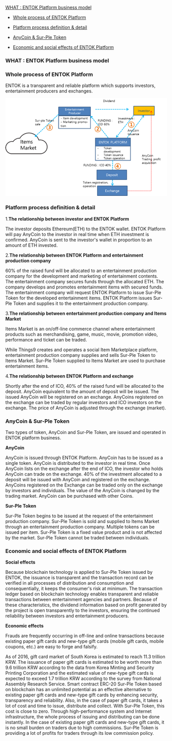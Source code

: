 [WHAT : ENTOK Platform business model](#what-entok-platform-business-model)

-	[Whole process of ENTOK Platform](#whole-process-of-entok-platform)

-	[Platform process definition & detail](#platform-process-definition-detail)

-	[AnyCoin & Sur-Ple Token](#anycoin-sur-ple-token)

-	[Economic and social effects of ENTOK Platform](#economic-and-social-effects-of-entok-platform)

### **WHAT : ENTOK Platform business model**

### Whole process of ENTOK Platform

ENTOK is a transparent and reliable platform which supports investors, entertainment producers and exchanges.

![](media/image13.png)

### Platform process definition & detail

1.**The relationship between investor and ENTOK Platform**

The investor deposits Ethereum(ETH) to the ENTOK wallet. ENTOK Platform will pay AnyCoin to the investor in real time when ETH investment is confirmed. AnyCoin is sent to the investor\'s wallet in proportion to an amount of ETH invested.

2.**The relationship between ENTOK Platform and entertainment production company**

60% of the raised fund will be allocated to an entertainment production company for the development and marketing of entertainment contents. The entertainment company secures funds through the allocated ETH. The company develops and promotes entertainment items with secured funds. The entertainment company will request ENTOK Platform to issue Sur-Ple Token for the developed entertainment items. ENTOK Platform issues Sur-Ple Token and supplies it to the entertainment production company.

3.**The relationship between entertainment production company and Items Market**

Items Market is an on/off-line commerce channel where entertainment products such as merchandising, game, music, movie, promotion video, performance and ticket can be traded.

While Things9 creates and operates a social Item Marketplace platform, entertainment production company supplies and sells Sur-Ple Token to Items Market. Sur-Ple Token supplied to Items Market are used to purchase entertainment items.

4.**The relationship between ENTOK Platform and exchange**

Shortly after the end of ICO, 40% of the raised fund will be allocated to the deposit. AnyCoin equivalent to the amount of deposit will be issued. The issued AnyCoin will be registered on an exchange. AnyCoins registered on the exchange can be traded by regular investors and ICO investors on the exchange. The price of AnyCoin is adjusted through the exchange (market).

### AnyCoin & Sur-Ple Token

Two types of token, AnyCoin and Sur-Ple Token, are issued and operated in ENTOK platform business.

**AnyCoin**

AnyCoin is issued through ENTOK Platform. AnyCoin has to be issued as a single token. AnyCoin is distributed to the investor in real time. Once AnyCoin lists on the exchange after the end of ICO, the investor who holds AnyCoin can trade on the exchange. 40% of the investment allocated to a deposit will be issued with AnyCoin and registered on the exchange. AnyCoins registered on the Exchange can be traded only on the exchange by investors and individuals. The value of the AnyCoin is changed by the trading market. AnyCoin can be purchased with other Coins.

**Sur-Ple Token**

Sur-Ple Token begins to be issued at the request of the entertainment production company. Sur-Ple Token is sold and supplied to Items Market through an entertainment production company. Multiple tokens can be issued per item. Sur-Ple Token is a fixed value product and is not affected by the market. Sur-Ple Token cannot be traded between individuals.

### Economic and social effects of ENTOK Platform

**Social effects**

Because blockchain technology is applied to Sur-Ple Token issued by ENTOK, the issuance is transparent and the transaction record can be verified in all processes of distribution and consumption and consequentially, it keeps the consumer's risk at minimum. The transaction ledger based on blockchain technology enables transparent and reliable transactions between entertainment agencies and partners. Because of these characteristics, the dividend information based on profit generated by the project is open transparently to the investors, ensuring the continued reliability between investors and entertainment producers.

**Economic effects**

Frauds are frequently occurring in off-line and online transactions because existing paper gift cards and new-type gift cards (mobile gift cards, mobile coupons, etc.) are easy to forge and falsify.

As of 2016, gift card market of South Korea is estimated to reach 11.3 trillion KRW. The issuance of paper gift cards is estimated to be worth more than 9.6 trillion KRW according to the data from Korea Minting and Security Printing Corporation and the estimated value of new-type gift cards is expected to exceed 1.7 trillion KRW according to the survey from National Assembly Research Service. Smart contract ERC-20 Sur-Ple Token based on blockchain has an unlimited potential as an effective alternative to existing paper gift cards and new-type gift cards by enhancing security, transparency and reliability. Also, in the case of paper gift cards, it takes a lot of cost and time to issue, distribute and collect. With Sur-Ple Token, this cost is close to zero. Through high-performance system and Internet infrastructure, the whole process of issuing and distributing can be done instantly. In the case of existing paper gift cards and new-type gift cards, it is no small burden on traders due to high commissions. Sur-Ple Token is providing a lot of profits for traders through its low commission policy.
